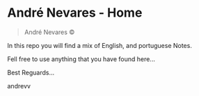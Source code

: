 # André Nevares - Home
> André Nevares &copy; 

In this repo you will find a mix of English, and portuguese Notes.  

Fell free to use anything that you have found here...  

Best Reguards...

andrevv
